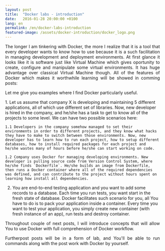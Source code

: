```yaml
---
layout: post
title:  "Docker labs - introduction"
date:   2016-01-28 20:00:00 +0100
lang: en
permalink: /en/docker-labs-introduction
featured-image: /assets/docker-introduction/docker_logo.png
---
```


<p align="justify">
The longer I am tinkering with Docker, the more I realize that it is a tool that every developer wants to know how to use because it is a such facilitation in managing development and deployment environments. At first glance it looks like it is software just like Virtual Machine which gives oportunity to create, configure and manipulate some virtual environments. It has huge advantage over classical Virtual Machine though. All of the features of Docker which makes it worthwhile learning will be showed in comming posts:
</p>

<p align="justify">Let me give you examples where I find Docker particularly useful.</p>
1. Let us assume that company X is developing and maintaining 5 different applications, all of which use different set of libraries. Now, new developer is hired in the company, and he/she has a task to get to know all of the projects to some level. We can have two possible scenarios here:

    1.1 Developers in the company somehow managed to set their environments in order to different projects, and they know what hacks they have to make to switch between those environments. Now, new developer has to learn how to run each project, how to setup different databases, how to install required packages for each project and he/she wastes many of hours before he/she can start working on code.

    1.2 Company uses Docker for managing developing environments. New developer is pulling source code from Version Control System, where he/she finds `Dockerfile`. He/she builds an image from Dockerfile, then runs a Docker container where all of the required dependencies was defined, and can contribute to the project without hours spent on learning how install all dependencies.

2. You are end-to-end testing application and you want to add some records to a database. Each time you run tests, you want start in the fresh state of database. Docker facilitates such scenario for you, all You have to do is to pack your application inside a container. Every time you want to test your application, you simply create new container (with fresh instance of an app), run tests and destroy container.

<p align="justify">
Throughout couple of next posts, I will introduce concepts that will allow You to use Docker with full comprehension of Docker workflow.
</p>
<p align="justify">
Furtherpost posts will be in a form of lab, and You'll be able to run commands along with the post work with Docker by yourself.
</p>
